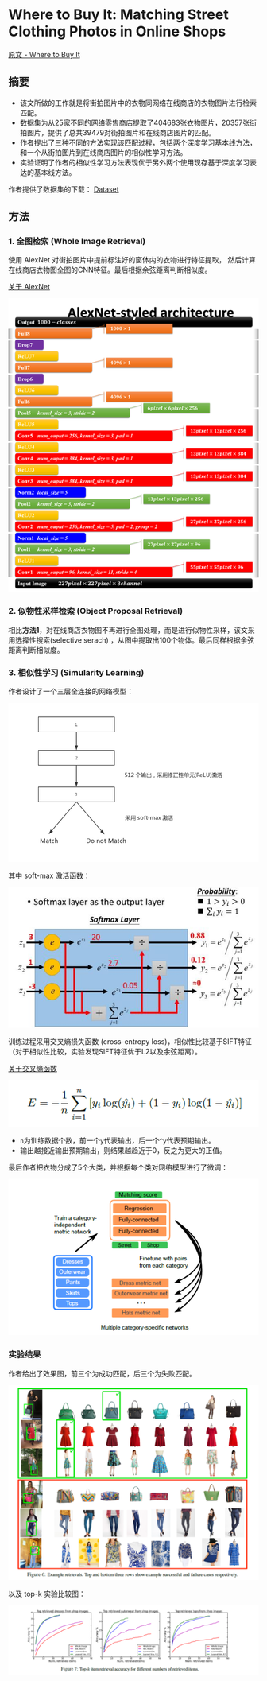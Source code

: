 # Where to Buy It: Matching Street Clothing Photos in Online Shops

[原文 - Where to Buy It](http://acberg.com/papers/wheretobuyit2015iccv.pdf)

## 摘要

* 该文所做的工作就是将街拍图片中的衣物同网络在线商店的衣物图片进行检索匹配。
* 数据集为从25家不同的网络零售商店提取了404683张衣物图片，20357张街拍图片，提供了总共39479对街拍图片和在线商店图片的匹配。
* 作者提出了三种不同的方法实现该匹配过程，包括两个深度学习基本线方法，和一个从街拍图片到在线商店图片的相似性学习方法。
* 实验证明了作者的相似性学习方法表现优于另外两个使用现存基于深度学习表达的基本线方法。

作者提供了数据集的下载：
[Dataset]([http://www.tamaraberg.com/street2shop/)

## 方法

### 1. 全图检索 (Whole Image Retrieval)

使用 AlexNet 对街拍图片中提前标注好的窗体内的衣物进行特征提取， 然后计算在线商店衣物图全图的CNN特征。最后根据余弦距离判断相似度。

[关于 AlexNet](http://www.jianshu.com/p/58168fec534d?from=androidqq)

![](https://github.com/PatrickLin1993/Reading/blob/master/Where%20to%20Buy%20It/pics/AlexNet.png)

### 2. 似物性采样检索 (Object Proposal Retrieval)

相比**方法1**，对在线商店衣物图不再进行全图处理，而是进行似物性采样，该文采用选择性搜索(selective serach) ，从图中提取出100个物体。最后同样根据余弦距离判断相似度。

### 3. 相似性学习 (Simularity Learning)

作者设计了一个三层全连接的网络模型：

![](https://github.com/PatrickLin1993/Reading/blob/master/Where%20to%20Buy%20It/pics/sl.png)

其中 soft-max 激活函数：

![](https://github.com/PatrickLin1993/Reading/blob/master/Where%20to%20Buy%20It/pics/soft-max.jpg)

训练过程采用交叉熵损失函数 (cross-entropy loss)，相似性比较基于SIFT特征（对于相似性比较，实验发现SIFT特征优于L2以及余弦距离）。

[关于交叉熵函数](https://hit-scir.gitbooks.io/neural-networks-and-deep-learning-zh_cn/content/chap3/c3s1.html#)

![](https://github.com/PatrickLin1993/Reading/blob/master/Where%20to%20Buy%20It/pics/crossentropy.png)

* `n`为训练数据个数，前一个`y`代表输出，后一个`^y`代表预期输出。
* 输出越接近输出预期输出，则结果越趋近于0，反之为更大的正值。

最后作者把衣物分成了5个大类，并根据每个类对网络模型进行了微调：

![](https://github.com/PatrickLin1993/Reading/blob/master/Where%20to%20Buy%20It/pics/slnet.png)

### 实验结果

作者给出了效果图，前三个为成功匹配，后三个为失败匹配。

![](https://github.com/PatrickLin1993/Reading/blob/master/Where%20to%20Buy%20It/pics/res1.png)

以及 top-k 实验比较图：

![](https://github.com/PatrickLin1993/Reading/blob/master/Where%20to%20Buy%20It/pics/res2.png)


